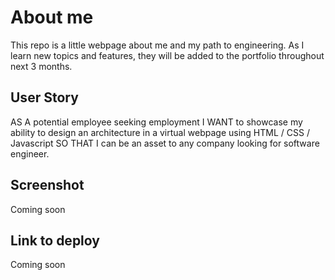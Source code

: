 # About me

This repo is a little webpage about me and my path to engineering. As I learn new topics and features, they will be added to the portfolio throughout next 3 months.

## User Story

AS A potential employee seeking employment
I WANT to showcase my ability to design an architecture in a virtual webpage using HTML / CSS / Javascript
SO THAT I can be an asset to any company looking for software engineer.

## Screenshot

Coming soon

## Link to deploy

Coming soon
